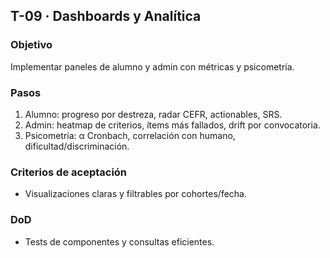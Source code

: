 ## T-09 · Dashboards y Analítica

### Objetivo

Implementar paneles de alumno y admin con métricas y psicometría.

### Pasos

1. Alumno: progreso por destreza, radar CEFR, actionables, SRS.
2. Admin: heatmap de criterios, ítems más fallados, drift por convocatoria.
3. Psicometría: α Cronbach, correlación con humano, dificultad/discriminación.

### Criterios de aceptación

- Visualizaciones claras y filtrables por cohortes/fecha.

### DoD

- Tests de componentes y consultas eficientes.
